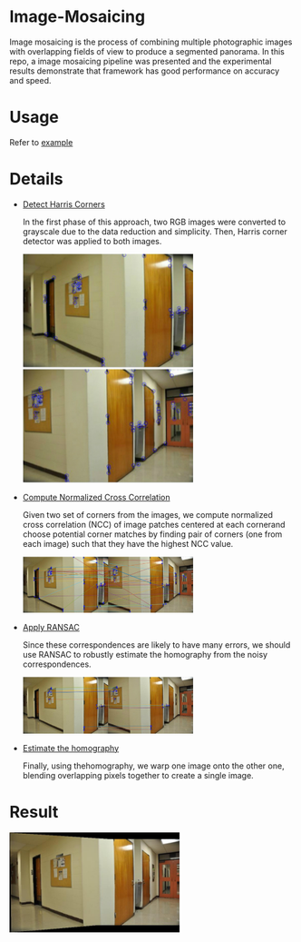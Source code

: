 # Image-Mosaicing
Image mosaicing is the process of combining multiple photographic images with overlapping fields of view to produce a segmented panorama. In this repo, a image mosaicing pipeline was presented and the experimental results demonstrate that framework has good performance on accuracy and speed.
# Usage
Refer to [example](https://github.com/zhangchicheng/Image-Mosaicing/blob/master/example.m)
# Details
* [Detect Harris Corners](https://github.com/zhangchicheng/Image-Mosaicing/blob/master/src/detectHarris.m)

  In the first phase of this approach, two RGB images were converted to grayscale due to the data reduction and simplicity. Then, Harris corner detector was applied to both images.
  
  <img src=https://github.com/zhangchicheng/Image-Mosaicing/blob/master/images/eg1/harriscorner1.jpg width="300">
  <img src=https://github.com/zhangchicheng/Image-Mosaicing/blob/master/images/eg1/harriscorner2.jpg width="300">

* [Compute Normalized Cross Correlation](https://github.com/zhangchicheng/Image-Mosaicing/blob/master/src/calcNormxcorrelation.m)

  Given two set of corners from the images, we compute normalized cross correlation (NCC) of image patches centered at each cornerand choose potential corner matches by finding pair of corners (one from each image) such that they have the highest NCC value.
  
  <img src=https://github.com/zhangchicheng/Image-Mosaicing/blob/master/images/eg1/badline.jpg width="300">
  
* [Apply RANSAC](https://github.com/zhangchicheng/Image-Mosaicing/blob/master/src/runRANSAC.m)

  Since these correspondences are likely to have many errors, we should use RANSAC to robustly estimate the homography from the noisy correspondences.
  
  <img src=https://github.com/zhangchicheng/Image-Mosaicing/blob/master/images/eg1/goodline.jpg width="300">
  
* [Estimate the homography](https://github.com/zhangchicheng/Image-Mosaicing/blob/master/src/findHomography.m)

  Finally, using thehomography, we warp one image onto the other one, blending overlapping pixels together to create a single image.
# Result
<img src=https://github.com/zhangchicheng/Image-Mosaicing/blob/master/images/eg1/combined.jpg width="300">
